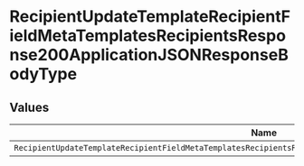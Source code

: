 # RecipientUpdateTemplateRecipientFieldMetaTemplatesRecipientsResponse200ApplicationJSONResponseBodyType


## Values

| Name                                                                                                           | Value                                                                                                          |
| -------------------------------------------------------------------------------------------------------------- | -------------------------------------------------------------------------------------------------------------- |
| `RecipientUpdateTemplateRecipientFieldMetaTemplatesRecipientsResponse200ApplicationJSONResponseBodyTypeNumber` | number                                                                                                         |